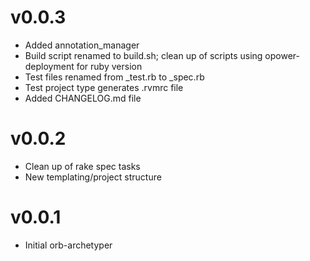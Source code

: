 # v0.0.3
- Added annotation_manager
- Build script renamed to build.sh; clean up of scripts using opower-deployment for ruby version
- Test files renamed from _test.rb to _spec.rb
- Test project type generates .rvmrc file
- Added CHANGELOG.md file

# v0.0.2
- Clean up of rake spec tasks
- New templating/project structure

# v0.0.1
- Initial orb-archetyper
